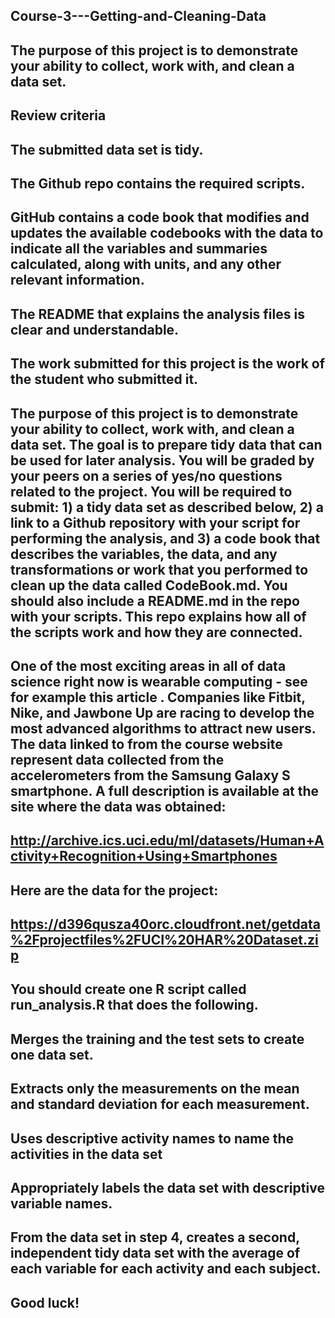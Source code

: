 ## Course-3---Getting-and-Cleaning-Data
## The purpose of this project is to demonstrate your ability to collect, work with, and clean a data set.

## Review criteria

##   The submitted data set is tidy. 
##   The Github repo contains the required scripts.
##   GitHub contains a code book that modifies and updates the available codebooks with the data to indicate all the variables and summaries calculated, along with units, and any other relevant information.
##   The README that explains the analysis files is clear and understandable.
##   The work submitted for this project is the work of the student who submitted it.
##   The purpose of this project is to demonstrate your ability to collect, work with, and clean a data set. The goal is to prepare tidy data that can be used for later analysis. You will be graded by your peers on a series of yes/no questions related to the project. You will be required to submit: 1) a tidy data set as described below, 2) a link to a Github repository with your script for performing the analysis, and 3) a code book that describes the variables, the data, and any transformations or work that you performed to clean up the data called CodeBook.md. You should also include a README.md in the repo with your scripts. This repo explains how all of the scripts work and how they are connected.

## One of the most exciting areas in all of data science right now is wearable computing - see for example this article . Companies like Fitbit, Nike, and Jawbone Up are racing to develop the most advanced algorithms to attract new users. The data linked to from the course website represent data collected from the accelerometers from the Samsung Galaxy S smartphone. A full description is available at the site where the data was obtained:
## http://archive.ics.uci.edu/ml/datasets/Human+Activity+Recognition+Using+Smartphones 

## Here are the data for the project:
## https://d396qusza40orc.cloudfront.net/getdata%2Fprojectfiles%2FUCI%20HAR%20Dataset.zip 

## You should create one R script called run_analysis.R that does the following. 
##   Merges the training and the test sets to create one data set.
##   Extracts only the measurements on the mean and standard deviation for each measurement. 
##   Uses descriptive activity names to name the activities in the data set
##   Appropriately labels the data set with descriptive variable names. 
##   From the data set in step 4, creates a second, independent tidy data set with the average of each variable for each activity and each subject.
## Good luck!
